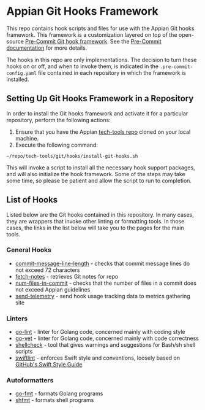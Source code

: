 # Appian Git Hooks Framework

This repo contains hook scripts and files for use with the Appian Git hooks framework. This framework is a customization layered on top of the open-source [Pre-Commit Git hook framework](https://github.com/pre-commit/pre-commit). See the [Pre-Commit documentation](https://pre-commit.com/) for more details.

The hooks in this repo are only implementations.  The decision to turn these hooks on or off, and when to invoke them, is indicated in the `.pre-commit-config.yaml` file contained in each repository in which the framework is installed.

## Setting Up Git Hooks Framework in a Repository

In order to install the Git hooks framework and activate it for a particular repository, perform the following actions:

1. Ensure that you have the Appian [tech-tools repo](https://github.com/appian/tech-tools) cloned on your local machine.
1. Execute the following command:

```ShellSession
~/repo/tech-tools/git/hooks/install-git-hooks.sh
```

This will invoke a script to install all the necessary hook support packages, and will also initialize the hook framework.  Some of the steps may take some time, so please be patient and allow the script to run to completion.

## List of Hooks

Listed below are the Git hooks contained in this repository.  In many cases, they are wrappers that invoke other linting or formatting tools.  In those cases, the links in the list below will take you to the pages for the main tools.

### General Hooks

* [commit-message-line-length](https://github.com/rob-orr/git-hooks/blob/master/pre_commit_hooks/commit-message-line-length.sh) - checks that commit message lines do not exceed 72 characters
* [fetch-notes](https://home.appian.com/suite/tempo/news/entry/b-304103) - retrieves Git notes for repo
* [num-files-in-commit](https://github.com/rob-orr/git-hooks/blob/master/pre_commit_hooks/num-files-in-commit.sh) - checks that the number of files in a commit does not exceed Appian guidelines
* [send-telemetry](https://github.com/rob-orr/git-hooks/blob/master/pre_commit_hooks/send-telemetry.sh) - send hook usage tracking data to metrics gathering site

### Linters

* [go-lint](https://github.com/golang/lint) - linter for Golang code, concerned mainly with coding style
* [go-vet](https://golang.org/cmd/vet/) - linter for Golang code, concerned mainly with code correctness
* [shellcheck](https://github.com/koalaman/shellcheck) - tool that gives warnings and suggestions for Bash/sh shell scripts
* [swiftlint](https://github.com/realm/SwiftLint) - enforces Swift style and conventions, loosely based on [GitHub's Swift Style Guide](https://github.com/github/swift-style-guide)

### Autoformatters

* [go-fmt](https://golang.org/cmd/gofmt/) - formats Golang programs
* [shfmt](https://github.com/mvdan/sh#shfmt) - formats shell programs
